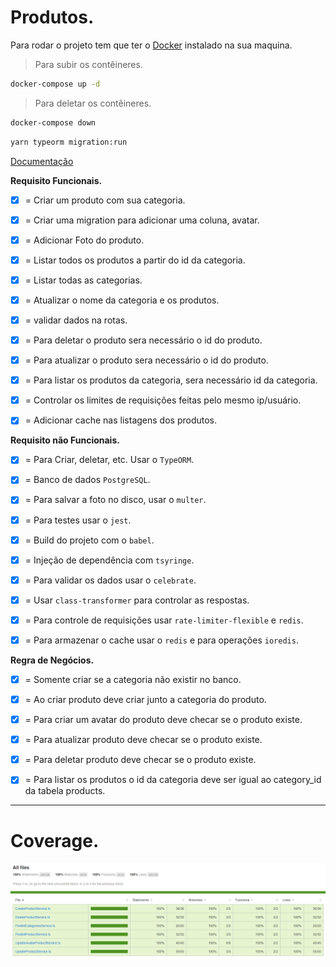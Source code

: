 # Produtos.

Para rodar o projeto tem que ter o [Docker](https://www.docker.com/) instalado na sua maquina.

> Para subir os contêineres.

```bash
docker-compose up -d
```

> Para deletar os contêineres.

```bash
docker-compose down
```

```bash
yarn typeorm migration:run
```

[Documentação](./docs/doc.md)

**Requisito Funcionais.**

- [x] = Criar um produto com sua categoria.

- [x] = Criar uma migration para adicionar uma coluna, avatar.

- [x] = Adicionar Foto do produto.

- [x] = Listar todos os produtos a partir do id da categoria.

- [x] = Listar todas as categorias.

- [x] = Atualizar o nome da categoria e os produtos.

- [x] = validar dados na rotas.

- [x] = Para deletar o produto sera necessário o id do produto.

- [x] = Para atualizar o produto sera necessário o id do produto.

- [x] = Para listar os produtos da categoria, sera necessário id da categoria.

- [x] = Controlar os limites de requisições feitas pelo mesmo ip/usuário.

- [x] = Adicionar cache nas listagens dos produtos.

**Requisito não Funcionais.**

- [x] = Para Criar, deletar, etc. Usar o `TypeORM`.

- [x] = Banco de dados `PostgreSQL`.

- [x] = Para salvar a foto no disco, usar o `multer`.

- [x] = Para testes usar o `jest`.

- [x] = Build do projeto com o `babel`.

- [x] = Injeção de dependência com `tsyringe`.

- [x] = Para validar os dados usar o `celebrate`.

- [x] = Usar `class-transformer` para controlar as respostas.

- [x] = Para controle de requisições usar `rate-limiter-flexible` e `redis`.

- [x] = Para armazenar o cache usar o `redis` e para operações `ioredis`.

**Regra de Negócios.**

- [x] = Somente criar se a categoria não existir no banco.

- [x] = Ao criar produto deve criar junto a categoria do produto.

- [x] = Para criar um avatar do produto deve checar se o produto existe.

- [x] = Para atualizar produto deve checar se o produto existe.

- [x] = Para deletar produto deve checar se o produto existe.

- [x] = Para listar os produtos o id da categoria deve ser igual ao category_id da tabela products.

---

# Coverage.

![jest](./docs/img/jest.png)
